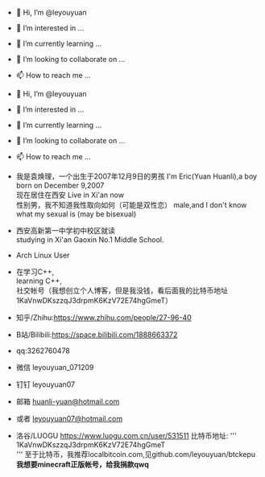 - 👋 Hi, I’m @leyouyuan
- 👀 I’m interested in ...
- 🌱 I’m currently learning ...
- 💞️ I’m looking to collaborate on ...
- 📫 How to reach me ...
- 👋 Hi, I’m @leyouyuan
- 👀 I’m interested in ...
- 🌱 I’m currently learning ...
- 💞️ I’m looking to collaborate on ...
- 📫 How to reach me ...
- 我是袁焕理，一个出生于2007年12月9日的男孩
  I'm Eric(Yuan Huanli),a boy born on December 9,2007   
  现在居住在西安
  Live in Xi'an now  
  性别男，我不知道我性取向如何（可能是双性恋） male,and I don't know what my sexual is (may be bisexual)

- 西安高新第一中学初中校区就读  
  studying in Xi'an Gaoxin No.1 Middle School.  
- Arch Linux User  
- 在学习C++,  
  learning C++,  
社交帐号（我想创立个人博客，但是我没钱，看后面我的比特币地址1KaVnwDKszzqJ3drpmK6KzV72E74hgGmeT）
- 知乎/Zhihu:https://www.zhihu.com/people/27-96-40
- B站/Bilibili:https://space.bilibili.com/1888663372
- qq:3262760478
- 微信 leyouyuan_071209
- 钉钉 leyouyuan07
- 邮箱 huanli-yuan@hotmail.com
- 或者 leyouyuan07@hotmail.com
- 洛谷/LUOGU https://www.luogu.com.cn/user/531511
比特币地址:
'''
1KaVnwDKszzqJ3drpmK6KzV72E74hgGmeT    
'''
至于比特币，我推荐localbitcoin.com,见github.com/leyouyuan/btckepu    
**我想要minecraft正版帐号，给我捐款qwq**    
<!---
leyouyuan/leyouyuan is a ✨ special ✨ repository because its `README.md` (this file) appears on your GitHub profile.
You can click the Preview link to take a look at your changes.
--->

<!---
leyouyuan/leyouyuan is a ✨ special ✨ repository because its `README.md` (this file) appears on your GitHub profile.
You can click the Preview link to take a look at your changes.
--->
